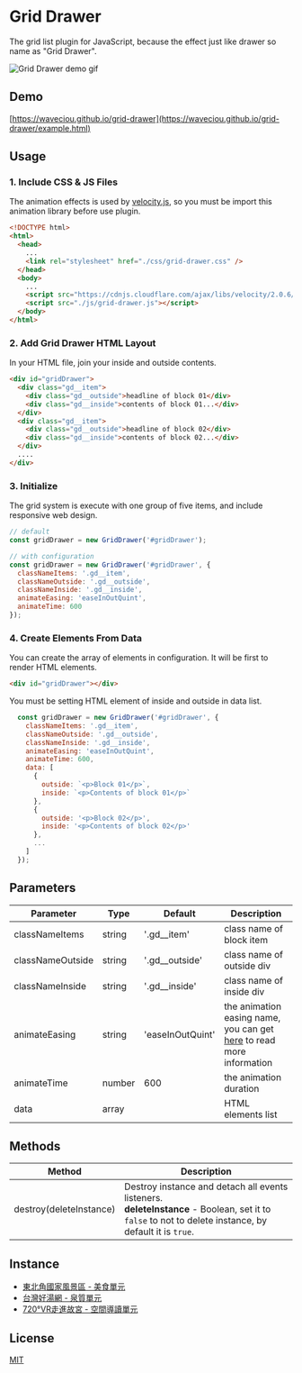 # Grid Drawer

The grid list plugin for JavaScript, because the effect just like drawer so name as "Grid Drawer".

![Grid Drawer demo gif](https://waveciou.github.io/grid-drawer/img/demo.gif "Grid Drawer demo gif")

## Demo

[https://waveciou.github.io/grid-drawer](https://waveciou.github.io/grid-drawer/example.html)

## Usage

### 1. Include CSS & JS Files

The animation effects is used by [velocity.js](https://github.com/julianshapiro/velocity), so you must be import this animation library before use plugin.

```html
<!DOCTYPE html>
<html>
  <head>
    ...
    <link rel="stylesheet" href="./css/grid-drawer.css" />
  </head>
  <body>
    ...
    <script src="https://cdnjs.cloudflare.com/ajax/libs/velocity/2.0.6/velocity.min.js"></script>
    <script src="./js/grid-drawer.js"></script>
  </body>
</html>
```

### 2. Add Grid Drawer HTML Layout

In your HTML file, join your inside and outside contents.

```html
<div id="gridDrawer">
  <div class="gd__item">
    <div class="gd__outside">headline of block 01</div>
    <div class="gd__inside">contents of block 01...</div>
  </div>
  <div class="gd__item">
    <div class="gd__outside">headline of block 02</div>
    <div class="gd__inside">contents of block 02...</div>
  </div>
  ....
</div>
```

### 3. Initialize

The grid system is execute with one group of five items, and include responsive web design.

```js
// default
const gridDrawer = new GridDrawer('#gridDrawer');

// with configuration
const gridDrawer = new GridDrawer('#gridDrawer', {
  classNameItems: '.gd__item',
  classNameOutside: '.gd__outside',
  classNameInside: '.gd__inside',
  animateEasing: 'easeInOutQuint',
  animateTime: 600
});
```

### 4. Create Elements From Data

You can create the array of elements in configuration. It will be first to render HTML elements.

```html
<div id="gridDrawer"></div>
```

You must be setting HTML element of inside and outside in data list.

```js
  const gridDrawer = new GridDrawer('#gridDrawer', {
    classNameItems: '.gd__item',
    classNameOutside: '.gd__outside',
    classNameInside: '.gd__inside',
    animateEasing: 'easeInOutQuint',
    animateTime: 600,
    data: [
      {
        outside: `<p>Block 01</p>`,
        inside: `<p>Contents of block 01</p>`
      },
      {
        outside: '<p>Block 02</p>',
        inside: '<p>Contents of block 02</p>'
      },
      ...
    ]
  });
```

## Parameters

| Parameter        | Type     | Default          | Description |
| --------------   | -------- | ---------------- | ----------- |
| classNameItems   | string   | '.gd__item'      | class name of block item |
| classNameOutside | string   | '.gd__outside'   | class name of outside div |
| classNameInside  | string   | '.gd__inside'    | class name of inside div |
| animateEasing    | string   | 'easeInOutQuint' | the animation easing name, you can get [here](http://velocityjs.org/#easing) to read more information |
| animateTime      | number   | 600              | the animation duration |
| data             | array    |                  | HTML elements list |

## Methods

| Method                  | Description |
| ----------------------- | ----------- |
| destroy(deleteInstance) | Destroy instance and detach all events listeners. <br> **deleteInstance** - Boolean, set it to `false` to not to delete instance, by default it is `true`. |
## Instance
- [東北角國家風景區 - 美食單元](https://www.necoast-nsa.gov.tw/Food-Intro.aspx?a=126&l=1)
- [台灣好湯網 - 泉質單元](https://taiwanhotspring.net/Quality-Intro.aspx?a=51&l=1)
- [720°VR走進故宮 - 空間導讀單元](https://tech2.npm.edu.tw/720vr/chProject.html)

## License

[MIT](https://github.com/waveciou/grid-drawer/blob/master/LICENSE.md)